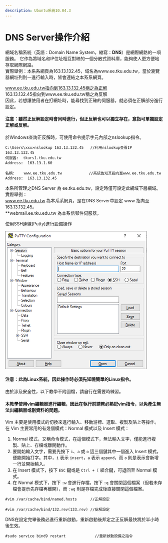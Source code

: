```yaml
---
description: Ubuntu系統10.04.3
---
```


# DNS Server操作介紹

網域名稱系統（英語：Domain Name System，縮寫：**DNS**）是網際網路的一項服務。 它作為將域名和IP位址相互對映的一個分散式資料庫，能夠使人更方便地存取網際網路。  
實際舉例：本系系網頁為163.13.132.45，域名為www.ee.tku.edu.tw，當於瀏覽器網址列則一進行輸入時，皆會連結之本系系網頁。

www.ee.tku.edu.tw指向到163.13.132.45稱之為正解  
163.13.132.45指向到www.ee.tku.edu.tw稱之為反解  
因此，若想讓使用者在打網址時，能尋找到正確的伺服器，就必須在正解部分進行設定。

#### 注意：雖然正反解設定時會同時進行，但正反解也可以獨立存在，意指可單獨設定正解或反解。

於Windows查詢正反解時，可使用命令提示字元內部之nslookup指令。

```text
C:\Users\xxx>nslookup 163.13.132.45   //利用nslookup查看IP 163.13.132.45
伺服器:  tkurs1.tku.edu.tw
Address:  163.13.1.60

名稱:    www.ee.tku.edu.tw            //系統告知其指向至www.ee.tku.edu.tw
Address:  163.13.132.45
```

本系所管理之DNS Server 為 ee.tku.edu.tw，設定時僅可設定此網域下層網域。  
實際舉例：  
www.ee.tku.edu.tw 為本系系網頁，是在DNS Server中設定 www 指向至 163.13.132.45。  
\*\*webmail.ee.tku.edu.tw 為本系信郵件伺服器。

使用SSH連線\(Putty\)進行設備操作

![](../.gitbook/assets/putty.png)

#### 注意：此為Linux系統，因此操作時必須先知曉簡單的Linux指令。

由於涉及安全性，以下教學不附圖檔，請自行在需要時練習。  


#### 本教學使用vim編輯器進行編輯，因此在執行前請**務必熟記vim指令**，以免產生無法出編輯器或刪資料的問題。

Vim 主要是使用模式的切換來進行輸入、移動游標、選取、複製及貼上等操作。在 Vim 主要常用的有幾個模式：Normal 模式以及 Insert 模式：

1. Normal 模式，又稱命令模式，在這個模式下，無法輸入文字，僅能進行複製、貼上、存檔或離開動作。
2. 要開始輸入文字，需要先按下 `i`、`a` 或 `o` 這三個鍵其中一個進入 Insert 模式，便能開始打字。其中，`i` 表示 `insert`，`a` 表示 `append`，而 `o` 則是表示會新增一行並開始輸入。
3. 在 Insert 模式下，按下 `ESC` 鍵或是 `Ctrl + [` 組合鍵，可退回至 Normal 模式。
4. 在 Normal 模式下，按下 `:w` 會進行存檔，按下 `:q` 會關閉這個檔案（但若未存檔會提示先存檔再離開），而 `:wq` 則是存檔完成後直接關閉這個檔案。

```text
#vim /var/cache/bind/named.hosts      //正解設定

#vim /var/cache/bind/132.rev(133.rev) //反解設定
```

DNS在設定完畢後務必進行重新啟動，重新啟動後邦定之正反解最快將於半小時後生效。

```text
#sudo service bind9 restart             //重新啟動設備之指令
```

